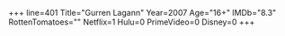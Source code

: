 +++
line=401
Title="Gurren Lagann"
Year=2007
Age="16+"
IMDb="8.3"
RottenTomatoes=""
Netflix=1
Hulu=0
PrimeVideo=0
Disney=0
+++

